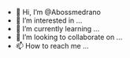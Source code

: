 - 👋 Hi, I’m @Abossmedrano
- 👀 I’m interested in ...
- 🌱 I’m currently learning ...
- 💞️ I’m looking to collaborate on ...
- 📫 How to reach me ...

<!---
Abossmedrano/Abossmedrano is a ✨ special ✨ repository because its `README.md` (this file) appears on your GitHub profile.
You can click the Preview link to take a look at your changes.
--->
